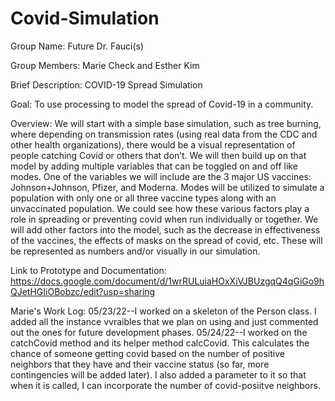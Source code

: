 # Covid-Simulation

Group Name: Future Dr. Fauci(s)

Group Members: Marie Check and Esther Kim

Brief Description:
COVID-19 Spread Simulation

Goal: To use processing to model the spread of Covid-19 in a community. 

Overview: We will start with a simple base simulation, such as tree burning, where depending on transmission rates (using real data from the CDC and other health organizations), there would be a visual representation of people catching Covid or others that don’t. We will then build up on that model by adding multiple variables that can be toggled on and off like modes. One of the variables we will include are the 3 major US vaccines: Johnson+Johnson, Pfizer, and Moderna. Modes will be utilized to simulate a population with only one or all three vaccine types along with an unvaccinated population. We could see how these various factors play a role in spreading or preventing covid when run individually or together. We will add other factors into the model, such as the decrease in effectiveness of the vaccines, the effects of masks on the spread of covid, etc. These will be represented as numbers and/or visually in our simulation.

Link to Prototype and Documentation: https://docs.google.com/document/d/1wrRULuiaHOxXiVJBUzgqQ4qGiGo9hQJetHGIiOBobzc/edit?usp=sharing

Marie's Work Log:
05/23/22--I worked on a skeleton of the Person class. I added all the instance vvraibles that we plan on using and just commented out the ones for future development phases.
05/24/22--I worked on the catchCovid method and its helper method calcCovid. This calculates the chance of someone getting covid based on the number of positive neighbors that they have and their vaccine status (so far, more contingencies will be added later). I also added a parameter to it so that when it is called, I can incorporate the number of covid-posiitve neighbors.
